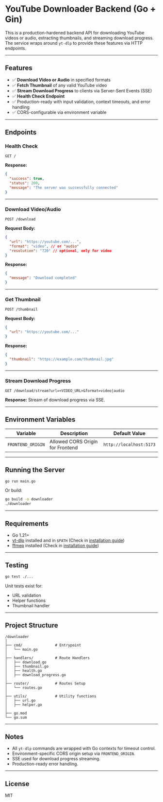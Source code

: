
# YouTube Downloader Backend (Go + Gin)

This is a production-hardened backend API for downloading YouTube videos or audio, extracting thumbnails, and streaming download progress. The service wraps around `yt-dlp` to provide these features via HTTP endpoints.

---

## Features

- ✅ **Download Video or Audio** in specified formats
- ✅ **Fetch Thumbnail** of any valid YouTube video
- ✅ **Stream Download Progress** to clients via Server-Sent Events (SSE)
- ✅ **Health Check Endpoint**
- ✅ Production-ready with input validation, context timeouts, and error handling
- ✅ CORS-configurable via environment variable

---

## Endpoints

### Health Check
```http
GET /
```
**Response:**
```json
{
  "success": true,
  "status": 200,
  "message": "The server was successfully connected"
}
```

---

### Download Video/Audio
```http
POST /download
```
**Request Body:**
```json
{
  "url": "https://youtube.com/...",
  "format": "video", // or "audio"
  "resolution": "720" // optional, only for video
}
```
**Response:**
```json
{
  "message": "Download completed"
}
```

---

### Get Thumbnail
```http
POST /thumbnail
```
**Request Body:**
```json
{
  "url": "https://youtube.com/..."
}
```
**Response:**
```json
{
  "thumbnail": "https://example.com/thumbnail.jpg"
}
```

---

### Stream Download Progress
```http
GET /download/stream?url=<VIDEO_URL>&format=video|audio
```
**Response:** Stream of download progress via SSE.

---

## Environment Variables

| Variable         | Description                          | Default Value            |
|-----------------|--------------------------------------|------------------------|
| `FRONTEND_ORIGIN` | Allowed CORS Origin for Frontend     | `http://localhost:5173` |

---

## Running the Server

```bash
go run main.go
```

Or build:

```bash
go build -o downloader
./downloader
```

---

## Requirements

- Go 1.21+
- [yt-dlp](https://github.com/yt-dlp/yt-dlp) installed and in `$PATH` (Check in [installation guide](how_to_download_yt-dlp.md))
- [ffmep](https://www.gyan.dev/ffmpeg/builds/) installed (Check in [installation guide](ffmpeg_installation.md))

---

## Testing

```bash
go test ./...
```

Unit tests exist for:
- URL validation
- Helper functions
- Thumbnail handler

---

## Project Structure

```
/downloader
│
├── cmd/               # Entrypoint
│   └── main.go
│
├── handlers/          # Route Handlers
│   ├── download.go
│   ├── thumbnail.go
│   ├── health.go
│   ├── download_progress.go
│
├── router/            # Routes Setup
│   └── routes.go
│
├── utils/             # Utility functions
│   ├── url.go
│   ├── helper.go
│
├── go.mod
└── go.sum
```

---

## Notes

- All `yt-dlp` commands are wrapped with Go contexts for timeout control.
- Environment-specific CORS origin setup via `FRONTEND_ORIGIN`.
- SSE used for download progress streaming.
- Production-ready error handling.

---

## License

MIT
